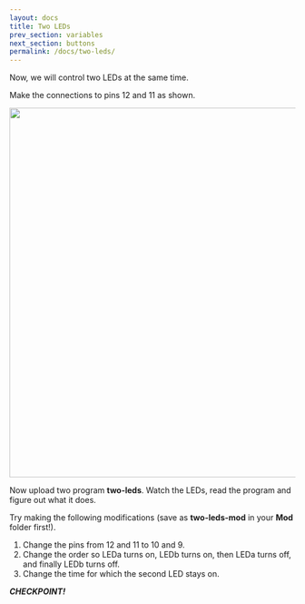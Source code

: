 ```yaml
---
layout: docs
title: Two LEDs
prev_section: variables
next_section: buttons
permalink: /docs/two-leds/
---
```


Now, we will control two LEDs at the same time.

Make the connections to pins 12 and 11 as shown.

<img src="{{ site.baseurl }}/img/two-leds.png" style="width: 650px"/>

Now upload two program **two-leds**. Watch the LEDs, read the program and figure out what it does. 

Try making the following modifications (save as **two-leds-mod** in your **Mod** folder first!).

1. Change the pins from 12 and 11 to 10 and 9.
2. Change the order so LEDa turns on, LEDb turns on, then LEDa turns off, and finally LEDb turns off. 
3. Change the time for which the second LED stays on.

**_CHECKPOINT!_**


